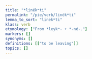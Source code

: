 ```yaml
---
title: "*linékʷti"
permalink: "/pie/verb/linékʷti"
lemma_to_sort: "linekʷti"
klass: verb
etymology: ["From *leykʷ- +‎ *-né-."]
markers: []
synonyms: []
definitions: [["to be leaving"]]
topics: []
---
```

